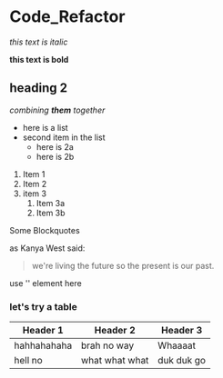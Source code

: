 # Code_Refactor

*this text is italic*

**this text is bold**

## heading 2

_combining **them** together_

* here is a list
* second item in the list 
    * here is 2a
    * here is 2b

1. Item 1
1. Item 2
1. item 3
    1. Item 3a
    1. Item 3b

Some Blockquotes 

as Kanya West said:

> we're living the future so
> the present is our past.

use '<addr>' element here 

### let's try a table

Header 1 | Header 2 | Header 3
-------- | -------- | --------
hahhahahaha| brah no way | Whaaaat
hell no | what what what| duk duk go



